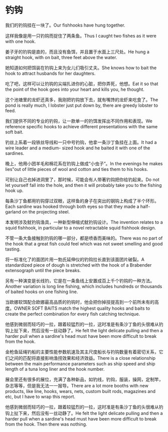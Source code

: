 # 钓钩

<p><span class="chinese">我们的钓钩挂在一块了。</span><span class="english">Our fishhooks have hung together.</span></p>

<p><span class="chinese">这样我像是用一只钓钩而捉住了两条鱼。</span><span class="english">Thus I caught two fishes as it were with one hook.</span></p>

<p><span class="chinese">姜子牙的钓钩是直的，而且没有鱼饵，并且置于水面上三尺处。</span><span class="english">He hung a straight hook, with on bait, three feet above the water.</span></p>

<p><span class="chinese">她知道如何把饵装在钓钩上来为女儿们吸引丈夫。</span><span class="english">She knows how to bait the hook to attract husbands for her daughters.</span></p>

<p><span class="chinese">吃了吧，这样可以让钓钩的尖端扎进你的心脏，把你弄死，他想。</span><span class="english">Eat it so that the point of the hook goes into your heart and kills you, he thought.</span></p>

<p><span class="chinese">这个池塘里的龙虾还真多，我刚把钓钩放下去，就有嘴馋的龙虾来吃食了。</span><span class="english">The pond is really much, I lobster just put down by, there are greedy lobster to feed.</span></p>

<p><span class="chinese">我们提供不同的专业的钓钩，让一款单一的钓饵发挥出不同作用和表现。</span><span class="english">We reference specific hooks to achieve different presentations with the same soft bait.</span></p>

<p><span class="chinese">钓丝上系着一段铁丝导线和一只中号钓钩，他拿一条沙丁鱼挂在上面。</span><span class="english">It had a wire leader and a medium- sized hook and he baited it with one of the sardines.</span></p>

<p><span class="chinese">晚上，他用小团羊毛和棉花系在钓钩上做成“小虫子”。</span><span class="english">In the evenings he makes lies"out of little pieces of wool and cotton and ties them to his hooks.</span></p>

<p><span class="chinese">可别让自己也掉进洞里了，那时候，可能会有人带著钓钩把你给钓起来。</span><span class="english">Do not let yourself fall into the hole, and then it will probably take you to the fishing hook up.</span></p>

<p><span class="chinese">每条沙丁鱼都用钓钩穿过双眼，这样鱼的身子在突出的钢钩上构成了半个环形。</span><span class="english">Each sardine was hooked through both eyes so that they made a half-garland on the projecting steel.</span></p>

<p><span class="chinese">本发明涉及鱿钓钩渔具，一种新型伸缩式鱿钓钩设计。</span><span class="english">The invention relates to a squid fishhook, in particular to a novel retractable squid fishhook design.</span></p>

<p><span class="chinese">不管一条大鱼接触到钓钩的哪一部分，都是喷香而美味的。</span><span class="english">There was no part of the hook that a great fish could feel which was not sweet smelling and good tasting.</span></p>

<p><span class="chinese">将一标准化了的面团片用一勃氏延伸仪的钓钩拉长直到该面团片破裂。</span><span class="english">A standardized piece of dough is stretched with the hook of a Brabender extensograph until the piece breaks.</span></p>

<p><span class="chinese">另有一种演变是长线钓，它是在一条鱼线上安置成百上千个钓钩的一种方法。</span><span class="english">Another variation is long line fishing, which includes hundreds or thousands of baited hooks on one fishing line.</span></p>

<p><span class="chinese">当欧娜软饵配合欧娜最高品质的钓钩时，他会把你掉技提高到一个前所未有的高度。</span><span class="english">OWNER SOFT BAITS match the highest quality hooks and baits to create the perfect combination for every fish catching technique.</span></p>

<p><span class="chinese">他感到微弱而轻巧的一拉，跟着较猛烈的一拉，这时准是有条沙丁鱼的头很难从钓钩上扯下来，然后没有一丝动静了。</span><span class="english">He felt the light delicate pulling and then a harder pull when a sardine's head must have been more difficult to break from the hook.</span></p>

<p><span class="chinese">金枪鱼延绳钓船的主要性能参数航速及其主尺度船长与钓钩数量有着密切关系，它们之间的匹配将直接影响渔捞效果和经济效益。</span><span class="english">There is a close relationship between the main performance parameters such as ship speed and ship length of a tuna long liner and the hook number.</span></p>

<p><span class="chinese">展会里还有很多的展位，充满了各种新品，如钓线，钓钩，服装，操网，定制竿，杂志等等，但是我无法一一报导。</span><span class="english">There are a lot more booths with new products, like line, hooks, wears, nets, custom built rods, magazines and etc, but I have to wrap this report.</span></p>

<p><span class="chinese">他感到微弱而轻巧的一拉，跟着较猛烈的一拉，这时准是有条沙丁鱼的头很难从钓钩上扯下来，然后没有一丝动静了。</span><span class="english">He felt the light delicate pulling and then a harder pull when a sardine's head must have been more difficult to break from the hook. Then there was nothing.</span></p>

